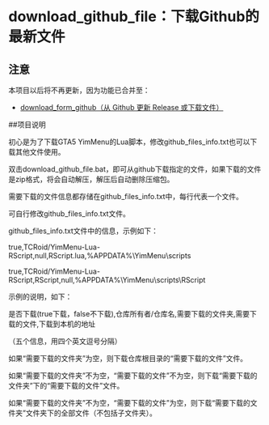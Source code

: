 # download_github_file：下载Github的最新文件


## 注意
本项目以后将不再更新，因为功能已合并至：
- [download_form_github（从 Github 更新 Release 或下载文件）](https://github.com/GB756980/download_form_github)

##项目说明

初心是为了下载GTA5 YimMenu的Lua脚本，修改github_files_info.txt也可以下载其他文件使用。


双击download_github_file.bat，即可从github下载指定的文件，如果下载的文件是zip格式，将会自动解压，解压后自动删除压缩包。

需要下载的文件信息都存储在github_files_info.txt中，每行代表一个文件。

可自行修改github_files_info.txt文件。


github_files_info.txt文件中的信息，示例如下：

true,TCRoid/YimMenu-Lua-RScript,null,RScript.lua,%APPDATA%\YimMenu\scripts

true,TCRoid/YimMenu-Lua-RScript,RScript,null,%APPDATA%\YimMenu\scripts\RScript


示例的说明，如下：

是否下载(true下载，false不下载),仓库所有者/仓库名,需要下载的文件夹,需要下载的文件,下载到本机的地址

（五个信息，用四个英文逗号分隔）


如果“需要下载的文件夹”为空，则下载仓库根目录的“需要下载的文件”文件。

如果“需要下载的文件夹”不为空，“需要下载的文件”不为空，则下载“需要下载的文件夹”下的“需要下载的文件”文件。

如果“需要下载的文件夹”不为空，“需要下载的文件”为空，则下载“需要下载的文件夹”文件夹下的全部文件（不包括子文件夹）。